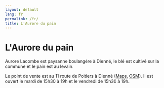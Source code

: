 ```yaml
---
layout: default
lang: fr
permalink: /fr/
title: L'Aurore du pain
---
```


# L'Aurore du pain

Aurore Lacombe est paysanne boulangère à Dienné, le blé est cultivé sur la commune et le pain est au levain.

Le point de vente est au 11 route de Poitiers à Dienné ([Maps](https://maps.app.goo.gl/Wa2EMr7tkGS1kTSk6), [OSM](https://www.openstreetmap.org/#map=19/46.442624/0.546959)).
Il est ouvert le mardi de 15h30 à 19h et le vendredi de 15h30 à 19h.

